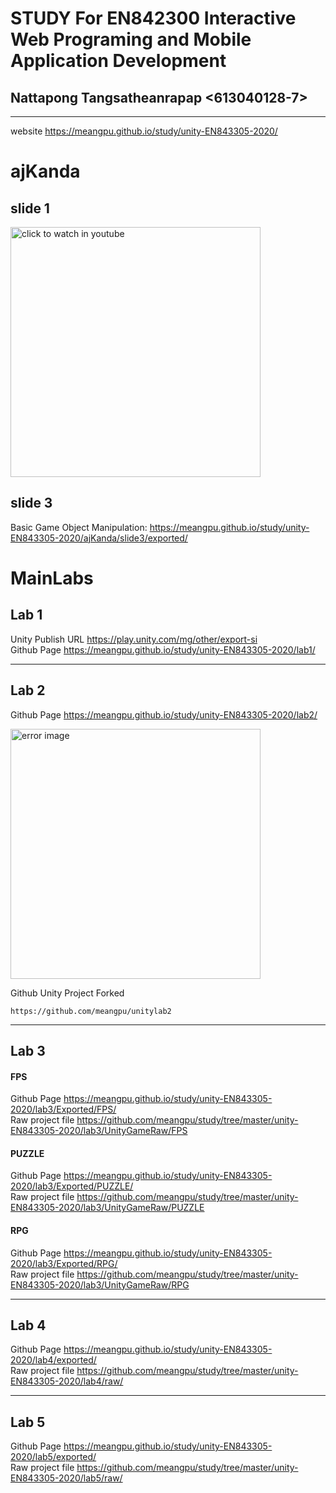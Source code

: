 # STUDY For EN842300 Interactive Web Programing and Mobile Application Development
## Nattapong Tangsatheanrapap <613040128-7>  
****************************************************
website <https://meangpu.github.io/study/unity-EN843305-2020/>  
# **ajKanda**  
## **slide 1**  
<p>
   <a href="https://youtu.be/gGpbCCyqbJk"> <img src="https://github.com/meangpu/study/blob/master/unity-EN843305-2020/ajKanda/slide1/video/video.gif" width="400" title="click to watch in youtube"></a> 
</p>

## **slide 3**  
Basic Game Object Manipulation: <https://meangpu.github.io/study/unity-EN843305-2020/ajKanda/slide3/exported/>


# **MainLabs**  
## **Lab 1**  
Unity Publish URL <https://play.unity.com/mg/other/export-si>  
Github Page <https://meangpu.github.io/study/unity-EN843305-2020/lab1/>  
****************************************************
## **Lab 2**   
Github Page <https://meangpu.github.io/study/unity-EN843305-2020/lab2/>  

<p>
  <img src="https://meangpu.github.io/study/unity-EN843305-2020/lab2/Error.jpg" width="400" title="error image">
</p>

Github Unity Project Forked  
```  
https://github.com/meangpu/unitylab2
```
****************************************************
## **Lab 3**
#### **FPS**  
Github Page <https://meangpu.github.io/study/unity-EN843305-2020/lab3/Exported/FPS/>  
Raw project file <https://github.com/meangpu/study/tree/master/unity-EN843305-2020/lab3/UnityGameRaw/FPS>  
#### **PUZZLE**  
Github Page <https://meangpu.github.io/study/unity-EN843305-2020/lab3/Exported/PUZZLE/>  
Raw project file <https://github.com/meangpu/study/tree/master/unity-EN843305-2020/lab3/UnityGameRaw/PUZZLE>  
#### **RPG**  
Github Page <https://meangpu.github.io/study/unity-EN843305-2020/lab3/Exported/RPG/>  
Raw project file <https://github.com/meangpu/study/tree/master/unity-EN843305-2020/lab3/UnityGameRaw/RPG>  
****************************************************
## **Lab 4**
Github Page <https://meangpu.github.io/study/unity-EN843305-2020/lab4/exported/>  
Raw project file <https://github.com/meangpu/study/tree/master/unity-EN843305-2020/lab4/raw/>  
****************************************************
## **Lab 5**
Github Page <https://meangpu.github.io/study/unity-EN843305-2020/lab5/exported/>  
Raw project file <https://github.com/meangpu/study/tree/master/unity-EN843305-2020/lab5/raw/>



